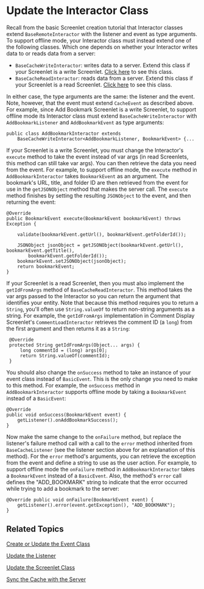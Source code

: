 # Update the Interactor Class [](id=update-the-interactor-class)

Recall from the basic Screenlet creation tutorial that Interactor classes extend 
`BaseRemoteInteractor` with the listener and event as type arguments. To support 
offline mode, your Interactor class must instead extend one of the following 
classes. Which one depends on whether your Interactor writes data to or reads 
data from a server: 

- `BaseCacheWriteInteractor`: writes data to a server. Extend this class if your 
  Screenlet is a write Screenlet. 
  [Click here](https://github.com/liferay/liferay-screens/blob/master/android/library/src/main/java/com/liferay/mobile/screens/base/interactor/BaseCacheWriteInteractor.java) 
  to see this class. 
- `BaseCacheReadInteractor`: reads data from a server. Extend this class if your 
  Screenlet is a read Screenlet. 
  [Click here](https://github.com/liferay/liferay-screens/blob/master/android/library/src/main/java/com/liferay/mobile/screens/base/interactor/BaseCacheReadInteractor.java) 
  to see this class. 

In either case, the type arguments are the same: the listener and the event. 
Note, however, that the event must extend `CacheEvent` as described above. For 
example, since Add Bookmark Screenlet is a write Screenlet, to support offline 
mode its Interactor class must extend `BaseCacheWriteInteractor` with 
`AddBookmarkListener` and `AddBookmarkEvent` as type arguments: 

    public class AddBookmarkInteractor extends
        BaseCacheWriteInteractor<AddBookmarkListener, BookmarkEvent> {...

If your Screenlet is a write Screenlet, you must change the Interactor's 
`execute` method to take the event instead of var args (in read Screenlets, this 
method can still take var args). You can then retrieve the data you need from 
the event. For example, to support offline mode, the `execute` method in 
`AddBookmarkInteractor` takes `BookmarkEvent` as an argument. The bookmark's 
URL, title, and folder ID are then retrieved from the event for use in the 
`getJSONObject` method that makes the server call. The `execute` method finishes 
by setting the resulting `JSONObject` to the event, and then returning the 
event: 

    @Override 
    public BookmarkEvent execute(BookmarkEvent bookmarkEvent) throws Exception {

        validate(bookmarkEvent.getUrl(), bookmarkEvent.getFolderId());

        JSONObject jsonObject = getJSONObject(bookmarkEvent.getUrl(), bookmarkEvent.getTitle(), 
            bookmarkEvent.getFolderId());
        bookmarkEvent.setJSONObject(jsonObject); 
        return bookmarkEvent; 
    }

If your Screenlet is a read Screenlet, then you must also implement the 
`getIdFromArgs` method of `BaseCacheReadInteractor`. This method takes the var 
args passed to the Interactor so you can return the argument that identifies 
your entity. Note that because this method requires you to return a `String`, 
you'll often use `String.valueOf` to return non-string arguments as a string. 
For example, the `getIdFromArgs` implementation in Comment Display Screenlet's 
`CommentLoadInteractor` retrieves the comment ID (a `long`) from the first
argument and then returns it as a `String`: 

     @Override 
     protected String getIdFromArgs(Object... args) { 
         long commentId = (long) args[0]; 
         return String.valueOf(commentId); 
     }

You should also change the `onSuccess` method to take an instance of your event 
class instead of `BasicEvent`. This is the only change you need to make to this 
method. For example, the `onSuccess` method in `AddBookmarkInteractor` supports 
offline mode by taking a `BookmarkEvent` instead of a `BasicEvent`: 

    @Override 
    public void onSuccess(BookmarkEvent event) {
        getListener().onAddBookmarkSuccess(); 
    }

Now make the same change to the `onFailure` method, but replace the listener's 
failure method call with a call to the `error` method inherited from 
`BaseCacheListener` (see the listener section above for an explanation of this 
method). For the `error` method's arguments, you can retrieve the exception from 
the event and define a string to use as the user action. For example, to 
support offline mode the `onFailure` method in `AddBookmarkInteractor` takes a 
`BookmarkEvent` instead of a `BasicEvent`. Also, the method's `error` call 
defines the "ADD_BOOKMARK" string to indicate that the error occurred while 
trying to add a bookmark to the server: 

    @Override public void onFailure(BookmarkEvent event) {
        getListener().error(event.getException(), "ADD_BOOKMARK"); 
    }

## Related Topics [](id=related-topics)

[Create or Update the Event Class](/develop/tutorials/-/knowledge_base/7-1/create-or-update-the-event-class)

[Update the Listener](/develop/tutorials/-/knowledge_base/7-1/update-the-listener)

[Update the Screenlet Class](/develop/tutorials/-/knowledge_base/7-1/update-the-screenlet-class)

[Sync the Cache with the Server](/develop/tutorials/-/knowledge_base/7-1/sync-the-cache-with-the-server)
